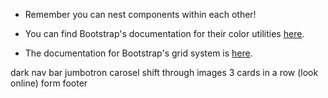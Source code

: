 * Remember you can nest components within each other!

* You can find Bootstrap's documentation for their color utilities [here](https://getbootstrap.com/docs/4.1/utilities/colors/).

* The documentation for Bootstrap's grid system is [here](https://getbootstrap.com/docs/4.1/layout/grid/).

dark nav bar
jumbotron
carosel shift through images
3 cards in a row (look online)
form
footer

